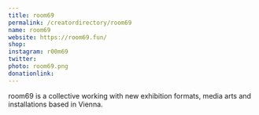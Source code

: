 ```yaml
---
title: room69
permalink: /creatordirectory/room69
name: room69
website: https://room69.fun/
shop:
instagram: r00m69
twitter:
photo: room69.png
donationlink:
---
```

room69 is a collective working with new exhibition formats, media arts and installations based in Vienna.